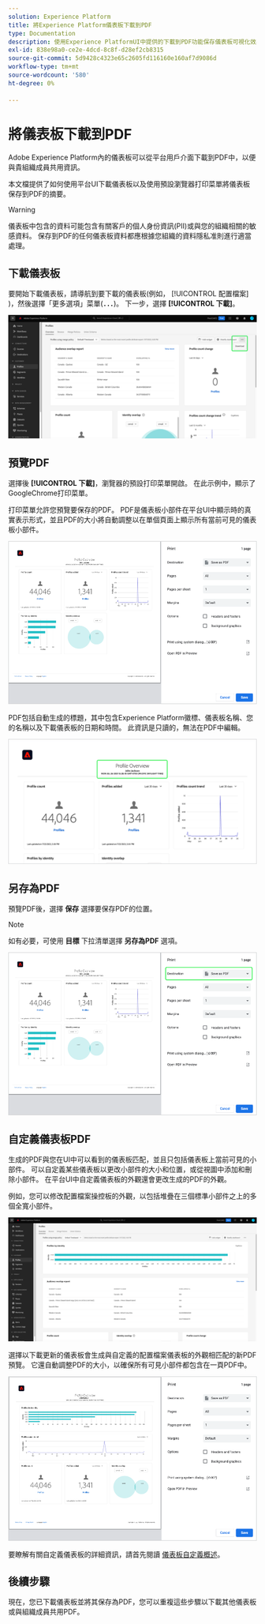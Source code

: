 ```yaml
---
solution: Experience Platform
title: 將Experience Platform儀表板下載到PDF
type: Documentation
description: 使用Experience PlatformUI中提供的下載到PDF功能保存儀表板可視化效果的副本。
exl-id: 838e98a0-ce2e-4dcd-8c8f-d28ef2cb8315
source-git-commit: 5d9428c4323e65c2605fd116160e160af7d9086d
workflow-type: tm+mt
source-wordcount: '580'
ht-degree: 0%

---
```


# 將儀表板下載到PDF

Adobe Experience Platform內的儀表板可以從平台用戶介面下載到PDF中，以便與貴組織成員共用資訊。

本文檔提供了如何使用平台UI下載儀表板以及使用預設瀏覽器打印菜單將儀表板保存到PDF的摘要。

>[!WARNING]
>
>儀表板中包含的資料可能包含有關客戶的個人身份資訊(PII)或與您的組織相關的敏感資料。 保存到PDF的任何儀表板資料都應根據您組織的資料隱私准則進行適當處理。

## 下載儀表板

要開始下載儀表板，請導航到要下載的儀表板(例如， [!UICONTROL 配置檔案] )，然後選擇「更多選項」菜單(**`...`**)。 下一步，選擇 **[!UICONTROL 下載]**。

![突出顯示了「Experience Platform配置式」儀表板，其中省略號和「下載」下拉清單。](images/download/download-button.png)

## 預覽PDF

選擇後 **[!UICONTROL 下載]**，瀏覽器的預設打印菜單開啟。 在此示例中，顯示了GoogleChrome打印菜單。

打印菜單允許您預覽要保存的PDF。 PDF是儀表板小部件在平台UI中顯示時的真實表示形式，並且PDF的大小將自動調整以在單個頁面上顯示所有當前可見的儀表板小部件。

![單頁格式上顯示的「配置式」概述，右側是「打印選項」面板。](images/download/download-chrome-print.png)

PDF包括自動生成的標題，其中包含Experience Platform徽標、儀表板名稱、您的名稱以及下載儀表板的日期和時間。 此資訊是只讀的，無法在PDF中編輯。

![自動生成的標題突出顯示的打印預覽的特寫。](images/download/download-pdf.png)

## 另存為PDF

預覽PDF後，選擇 **保存** 選擇要保存PDF的位置。

>[!NOTE]
>
>如有必要，可使用 **目標** 下拉清單選擇 **另存為PDF** 選項。

![單頁格式上顯示的「配置式」概述，「目標」下拉清單「另存為PDF」打印選項突出顯示。](images/download/download-chrome-print-destination.png)

## 自定義儀表板PDF

生成的PDF與您在UI中可以看到的儀表板匹配，並且只包括儀表板上當前可見的小部件。 可以自定義某些儀表板以更改小部件的大小和位置，或從視圖中添加和刪除小部件。 在平台UI中自定義儀表板的外觀還會更改生成的PDF的外觀。

例如，您可以修改配置檔案操控板的外觀，以包括堆疊在三個標準小部件之上的多個全寬小部件。

![演示細長構件顯示的「配置檔案」儀表板。](images/download/download-modify.png)

選擇以下載更新的儀表板會生成與自定義的配置檔案儀表板的外觀相匹配的新PDF預覽。 它還自動調整PDF的大小，以確保所有可見小部件都包含在一頁PDF中。

![單頁格式上顯示的「配置式」概述，右側是「打印選項」面板。](images/download/download-chrome-print-modified.png)

要瞭解有關自定義儀表板的詳細資訊，請首先閱讀 [儀表板自定義概述](customize/overview.md)。

## 後續步驟

現在，您已下載儀表板並將其保存為PDF，您可以重複這些步驟以下載其他儀表板或與組織成員共用PDF。
